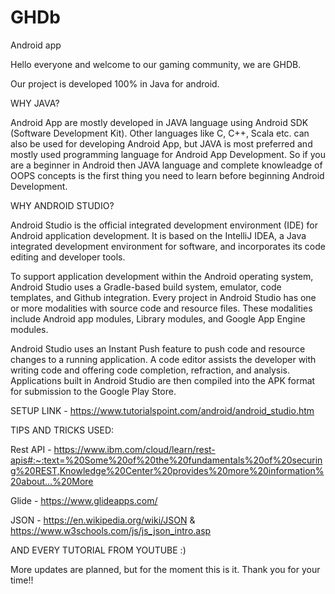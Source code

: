 # GHDb
Android app

Hello everyone and welcome to our gaming community, we are GHDB. 

Our project is developed 100% in Java for android. 

WHY JAVA?

Android App are mostly developed in JAVA language using Android SDK (Software Development Kit). Other languages like C, C++, Scala etc. can also be used for developing Android App, but JAVA is most preferred and mostly used programming language for Android App Development. So if you are a beginner in Android then JAVA language and complete knowleadge of OOPS concepts is the first thing you need to learn before beginning Android Development.


WHY ANDROID STUDIO?

Android Studio is the official integrated development environment (IDE) for Android application development. It is based on the IntelliJ IDEA, a Java integrated development environment for software, and incorporates its code editing and developer tools.

To support application development within the Android operating system, Android Studio uses a Gradle-based build system, emulator, code templates, and Github integration. Every project in Android Studio has one or more modalities with source code and resource files. These modalities include Android app modules, Library modules, and Google App Engine modules.

Android Studio uses an Instant Push feature to push code and resource changes to a running application. A code editor assists the developer with writing code and offering code completion, refraction, and analysis. Applications built in Android Studio are then compiled into the APK format for submission to the Google Play Store.

SETUP LINK - https://www.tutorialspoint.com/android/android_studio.htm

TIPS AND TRICKS USED:

Rest API - https://www.ibm.com/cloud/learn/rest-apis#:~:text=%20Some%20of%20the%20fundamentals%20of%20securing%20REST,Knowledge%20Center%20provides%20more%20information%20about...%20More

Glide - https://www.glideapps.com/


JSON - https://en.wikipedia.org/wiki/JSON & https://www.w3schools.com/js/js_json_intro.asp

AND EVERY TUTORIAL FROM YOUTUBE :)

More updates are planned, but for the moment this is it. 
Thank you for your time!!
